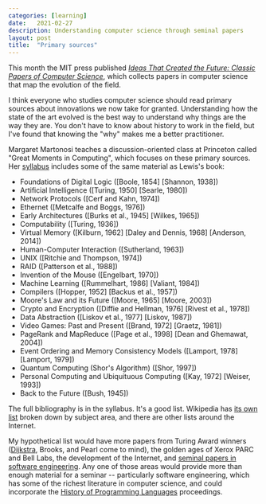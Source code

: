 ```yaml
---
categories: [learning]
date:   2021-02-27
description: Understanding computer science through seminal papers
layout: post
title:  "Primary sources"
---
```


This month the MIT press published [_Ideas That Created the Future: Classic Papers of Computer Science_](https://mitpress.mit.edu/books/ideas-created-future), which collects papers in computer science that map the evolution of the field.

I think everyone who studies computer science should read primary sources about innovations we now take for granted. Understanding how the state of the art evolved is the best way to understand why things are the way they are. You don't have to know about history to work in the field, but I've found that knowing the "why" makes me a better practitioner.

Margaret Martonosi teaches a discussion-oriented class at Princeton called "Great Moments in Computing", which focuses on these primary sources. Her [syllabus](https://mrmgroup.cs.princeton.edu/cos583/syllabusS15.pdf) includes some of the same material as Lewis's book:
* Foundations of Digital Logic ([Boole, 1854] [Shannon, 1938])
* Artificial Intelligence ([Turing, 1950] [Searle, 1980])
* Network Protocols ([Cerf and Kahn, 1974])
* Ethernet ([Metcalfe and Boggs, 1976])
* Early Architectures ([Burks et al., 1945] [Wilkes, 1965])
* Computability ([Turing, 1936])
* Virtual Memory ([Kilburn, 1962] [Daley and Dennis, 1968] [Anderson, 2014])
* Human-Computer Interaction ([Sutherland, 1963])
* UNIX ([Ritchie and Thompson, 1974])
* RAID ([Patterson et al., 1988])
* Invention of the Mouse ([Engelbart, 1970])
* Machine Learning ([Rummelhart, 1986] [Valiant, 1984])
* Compilers ([Hopper, 1952] [Backus et al., 1957])
* Moore's Law and its Future ([Moore, 1965] [Moore, 2003])
* Crypto and Encryption ([Diffie and Hellman, 1976] [Rivest et al., 1978])
* Data Abstraction ([Liskov et al., 1977] [Liskov, 1987])
* Video Games: Past and Present ([Brand, 1972] [Graetz, 1981])
* PageRank and MapReduce ([Page et al., 1998] [Dean and Ghemawat, 2004])
* Event Ordering and Memory Consistency Models ([Lamport, 1978] [Lamport, 1979])
* Quantum Computing (Shor's Algorithm) ([Shor, 1997])
* Personal Computing and Ubiquituous Computing ([Kay, 1972] [Weiser, 1993])
* Back to the Future ([Bush, 1945])

The full bibliography is in the syllabus. It's a good list. Wikipedia has [its own list](https://en.wikipedia.org/wiki/List_of_important_publications_in_computer_science) broken down by subject area, and there are other lists around the Internet.

My hypothetical list would have more papers from Turing Award winners ([Dijkstra](https://www.cs.utexas.edu/users/EWD/), Brooks, and Pearl come to mind), the golden ages of Xerox PARC and Bell Labs, the development of the Internet, and [seminal papers in software engineering](http://reports-archive.adm.cs.cmu.edu/anon/isr2015/CMU-ISR-15-107.pdf). Any one of those areas would provide more than enough material for a seminar -- particularly software engineering, which has some of the richest literature in computer science, and could incorporate the [History of Programming Languages](https://en.wikipedia.org/wiki/History_of_Programming_Languages) proceedings.

